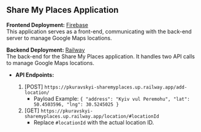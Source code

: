 ## Share My Places Application

**Frontend Deployment:** [Firebase](https://petjs-sharemyplaces-61e5d.web.app/)  
This application serves as a front-end, communicating with the back-end server to manage Google Maps locations.

**Backend Deployment:** [Railway](https://pkuravskyi-sharemyplaces.up.railway.app/)  
The back-end for the Share My Places application. It handles two API calls to manage Google Maps locations.

- **API Endpoints:**

  1. [POST] `https://pkuravskyi-sharemyplaces.up.railway.app/add-location/`
     - Payload Example: `{ "address": "Kyiv vul Peremohu", "lat": 50.4503596, "lng": 30.5245025 }`
  2. [GET] `https://pkuravskyi-sharemyplaces.up.railway.app/location/#locationId`
     - Replace `#locationId` with the actual location ID.
